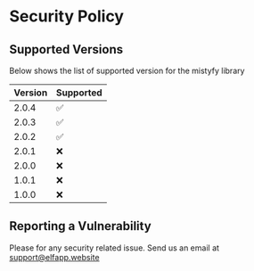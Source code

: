 # Security Policy

## Supported Versions

Below shows the list of supported version for the mistyfy library

| Version | Supported          |
| ------- | ------------------ |
| 2.0.4   | :white_check_mark: |
| 2.0.3   | :white_check_mark: |
| 2.0.2   | :white_check_mark: |
| 2.0.1   | :x:                |
| 2.0.0   | :x:                |
| 1.0.1   | :x:                |
| 1.0.0   | :x:                |

## Reporting a Vulnerability

Please for any security related issue. Send us an email at support@elfapp.website
